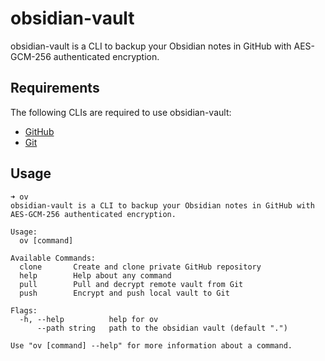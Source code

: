 # obsidian-vault

obsidian-vault is a CLI to backup your Obsidian notes in GitHub with AES-GCM-256 authenticated encryption.

## Requirements

The following CLIs are required to use obsidian-vault:

- [GitHub](https://cli.github.com/)
- [Git](https://git-scm.com/)

## Usage

```shell
➜ ov
obsidian-vault is a CLI to backup your Obsidian notes in GitHub with AES-GCM-256 authenticated encryption.

Usage:
  ov [command]

Available Commands:
  clone       Create and clone private GitHub repository
  help        Help about any command
  pull        Pull and decrypt remote vault from Git
  push        Encrypt and push local vault to Git

Flags:
  -h, --help          help for ov
      --path string   path to the obsidian vault (default ".")

Use "ov [command] --help" for more information about a command.
```
